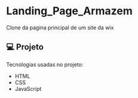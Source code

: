 # Landing_Page_Armazem
Clone da pagina principal de um site da wix 

## 💻 Projeto

Tecnologias usadas no projeto:

-   HTML
-   CSS
-   JavaScript
